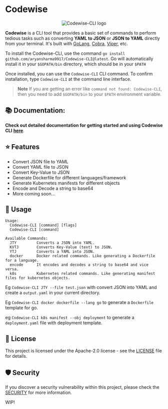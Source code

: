 # Codewise

<div align="center">

![Codewise-CLI logo](https://github.com/AryanSharma9917/Codewise-CLI/assets/72792907/f38f8d06-9533-4de2-b044-494d5fdb0bd9)


</div>

**Codewise** is a CLI tool that provides a basic set of commands to perform tedious tasks such as converting **YAML to JSON** or **JSON to YAML** directly from your terminal. It's built with [GoLang](https://github.com/golang/go), [Cobra](https://github.com/spf13/cobra), [Viper](https://github.com/spf13/viper), etc.
 
To install the Codewise-CLI, use the command `go install github.com/aryansharma9917/Codewise-CLI@latest`.
Go will automatically install it in your `$GOPATH/bin` directory, which should be in your `$PATH`

Once installed, you can use the `Codewise-CLI` CLI command. To confirm installation, type `Codewise-CLI` at the command line interface.

> **Note** If you are getting an error like `command not found: Codewise-CLI`, then you need to add `$GOPATH/bin` to your `$PATH` environment variable.

## 📚 Documentation:

**Check out detailed documentation for getting started and using Codewise CLI** [**here**](https://gist.github.com/AryanSharma9917/a93356bb49a7269826976d7f8d89f11a).

## ⭐️ Features

- Convert JSON file to YAML
- Convert YAML file to JSON
- Convert Key-Value to JSON
- Generate Dockerfile for different languages/framework
- Generate Kubernetes manifests for different objects
- Encode and Decode a string to base64
- More coming soon...

## 📝 Usage

```
Usage:
  Codewise-CLI [command] [flags]
  Codewise-CLI [command]

Available Commands:
  JTY         Converts a JSON into YAML.
  KVTJ        Converts Key-Value (text) to JSON.
  YTJ         Converts a YAML into JSON.
  docker      Docker related commands. Like generating a Dockerfile for a language.
  encode      It encodes and decodes a string to base64 and vice versa.
  k8s         Kubernetes related commands. Like generating manifest files for kubernetes objects.
```

Eg `Codewise-CLI JTY --file test.json` with convert JSON into YAML and create a `output.yaml` in your current directory.

Eg `Codewise-CLI docker dockerfile --lang go` to generate a `Dockerfile` template for go.

eg `Codewise-CLI k8s manifest --obj deployment` to generate a `deployment.yaml` file with deployment template.

## 📜 License

This project is licensed under the Apache-2.0 license - see the [LICENSE](LICENSE) file for details.

## 🛡 Security

If you discover a security vulnerability within this project, please check the [SECURITY](SECURITY.md) for more information.

WIP!
